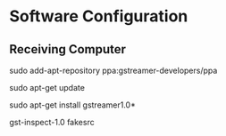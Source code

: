 # Software Configuration
## Receiving Computer
sudo add-apt-repository ppa:gstreamer-developers/ppa

sudo apt-get update

sudo apt-get install gstreamer1.0*

gst-inspect-1.0 fakesrc


